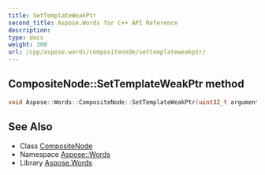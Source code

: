 ```yaml
---
title: SetTemplateWeakPtr
second_title: Aspose.Words for C++ API Reference
description: 
type: docs
weight: 300
url: /cpp/aspose.words/compositenode/settemplateweakptr/
---
```

## CompositeNode::SetTemplateWeakPtr method




```cpp
void Aspose::Words::CompositeNode::SetTemplateWeakPtr(uint32_t argument) override
```

## See Also

* Class [CompositeNode](../)
* Namespace [Aspose::Words](../../)
* Library [Aspose.Words](../../../)
